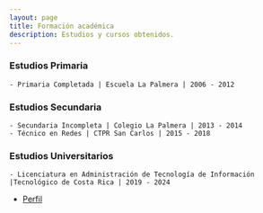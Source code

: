 ```yaml
---
layout: page
title: Formación académica
description: Estudios y cursos obtenidos.
---
```


### Estudios Primaria
    - Primaria Completada | Escuela La Palmera | 2006 - 2012

### Estudios Secundaria 
    - Secundaria Incompleta | Colegio La Palmera | 2013 - 2014
    - Técnico en Redes | CTPR San Carlos | 2015 - 2018

### Estudios Universitarios
    - Licenciatura en Administración de Tecnología de Información |Tecnológico de Costa Rica | 2019 - 2024

- [Perfil](index.html)